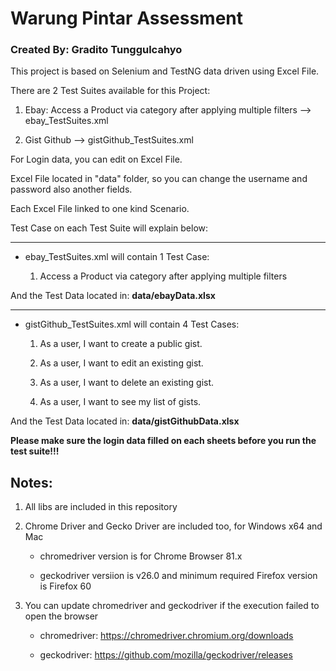 # Warung Pintar Assessment

### Created By: Gradito Tunggulcahyo


This project is based on Selenium and TestNG data driven using Excel File.

There are 2 Test Suites available for this Project:

1. Ebay: Access a Product via category after applying multiple filters --> ebay_TestSuites.xml

2. Gist Github --> gistGithub_TestSuites.xml

For Login data, you can edit on Excel File.

Excel File located in "data" folder, so you can change the username and password also another fields.

Each Excel File linked to one kind Scenario.

Test Case on each Test Suite will explain below:

----

- ebay_TestSuites.xml will contain 1 Test Case:

	1. Access a Product via category after applying multiple filters

And the Test Data located in: **data/ebayData.xlsx**

---

- gistGithub_TestSuites.xml will contain 4 Test Cases:

	1. As a user, I want to create a public gist.

	2. As a user, I want to edit an existing gist.

	3. As a user, I want to delete an existing gist.

	4. As a user, I want to see my list of gists.

And the Test Data located in: **data/gistGithubData.xlsx**

**Please make sure the login data filled on each sheets before you run the test suite!!!**

## Notes:

1. All libs are included in this repository

2. Chrome Driver and Gecko Driver are included too, for Windows x64 and Mac

	- chromedriver version is for Chrome Browser 81.x 

	- geckodriver versiion is v26.0 and minimum required Firefox version is Firefox 60

3. You can update chromedriver and geckodriver if the execution failed to open the browser

	- chromedriver: https://chromedriver.chromium.org/downloads

	- geckodriver: https://github.com/mozilla/geckodriver/releases